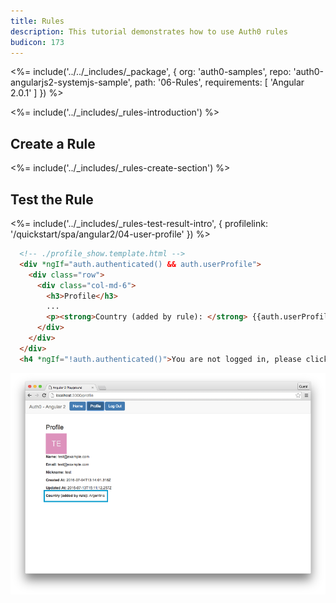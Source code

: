 ```yaml
---
title: Rules
description: This tutorial demonstrates how to use Auth0 rules
budicon: 173
---
```


<%= include('../../_includes/_package', {
  org: 'auth0-samples',
  repo: 'auth0-angularjs2-systemjs-sample',
  path: '06-Rules',
  requirements: [
    'Angular 2.0.1'
  ]
}) %>

<%= include('../_includes/_rules-introduction') %>

## Create a Rule

<%= include('../_includes/_rules-create-section') %>

## Test the Rule

<%= include('../_includes/_rules-test-result-intro', { profilelink: '/quickstart/spa/angular2/04-user-profile' }) %>

```html
  <!-- ./profile_show.template.html -->
  <div *ngIf="auth.authenticated() && auth.userProfile">
    <div class="row">
      <div class="col-md-6">
        <h3>Profile</h3>
        ...
        <p><strong>Country (added by rule): </strong> {{auth.userProfile.country}}</p>
      </div>
    </div>
  </div>
  <h4 *ngIf="!auth.authenticated()">You are not logged in, please click 'Log in' button to login</h4>
```

![Country rule sample](/media/articles/angularjs2/rule-country-show.png)
